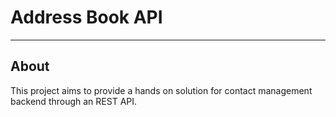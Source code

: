 # Address Book API
---
## About
This project aims to provide a hands on solution for contact management backend through an REST API.
